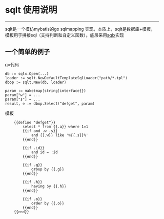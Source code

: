# sqlt 使用说明
---
sqlt是一个模仿mybatis的go sqlmapping 实现，本质上，sqlt是数据库+模板，模板用于拼接sql（支持判断和自定义函数），底层采用[sqlx](https://github.com/jmoiron/sqlx)实现

## 一个简单的例子

go代码  

	db := sqlx.Open(...)
	loader := sqlt.NewDefaultTemplateSqlLoader("path/*.tpl")
	dbop := sqlt.New(db, loader)

	param := make(map[string]interface{})
	param["w"] = ...
	param["s"] = ...
	result, e := dbop.Select("defget", param)

模板

		{{define "defget"}}
			select * from {{.a}} where 1=1
			{{if and .w .s}}
				and {{.w}} like '%{{.s}}%'
			{{end}}

			{{if .id}}
				and id = :id
			{{end}}
			
			{{if .g}}
				group by {{.g}}
			{{end}}
			
			{{if .h}}
				having by {{.h}}
			{{end}}
			
			{{if .o}}
				order by {{.o}}
			{{end}} 
		{{end}}